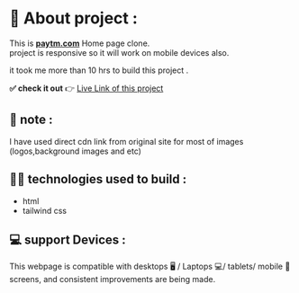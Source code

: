 # 📌 About  project :
This is **[paytm.com](https://paytm.com/)** Home page clone.  
project is responsive so it will work on mobile devices also.

it took me more than 10 hrs to build this project .<br />

**✅ check it out**  👉  [Live Link of this project](https://paytm-clone-by-ashish.netlify.app/)

## 📝 note :
 I have used direct cdn link from original site for most of images (logos,background images and etc) <br/>

      

## 👨‍💻 technologies used to build :
- html
- tailwind css


## 💻 support Devices :
This webpage is compatible with desktops 🖥️ / Laptops 💻/ tablets/ mobile 📱screens, and consistent improvements are being made.



